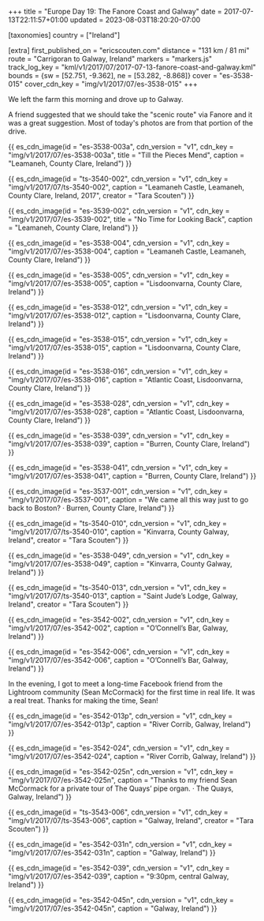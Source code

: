 +++
title = "Europe Day 19: The Fanore Coast and Galway"
date = 2017-07-13T22:11:57+01:00
updated = 2023-08-03T18:20:20-07:00

[taxonomies]
country = ["Ireland"]

[extra]
first_published_on = "ericscouten.com"
distance = "131 km / 81 mi"
route = "Carrigoran to Galway, Ireland"
markers = "markers.js"
track_log_key = "kml/v1/2017/07/2017-07-13-fanore-coast-and-galway.kml"
bounds = {sw = [52.751, -9.362], ne = [53.282, -8.868]}
cover = "es-3538-015"
cover_cdn_key = "img/v1/2017/07/es-3538-015"
+++

We left the farm this morning and drove up to Galway.

<!-- more -->

A friend suggested that we should take the "scenic route" via Fanore and it was a great suggestion. Most of today's photos are from that portion of the drive.

{{ es_cdn_image(id = "es-3538-003a", cdn_version = "v1", cdn_key = "img/v1/2017/07/es-3538-003a", title = "Till the Pieces Mend", caption = "Leamaneh, County Clare, Ireland") }}

{{ es_cdn_image(id = "ts-3540-002", cdn_version = "v1", cdn_key = "img/v1/2017/07/ts-3540-002", caption = "Leamaneh Castle, Leamaneh, County Clare, Ireland, 2017", creator = "Tara Scouten") }}

{{ es_cdn_image(id = "es-3539-002", cdn_version = "v1", cdn_key = "img/v1/2017/07/es-3539-002", title = "No Time for Looking Back", caption = "Leamaneh, County Clare, Ireland") }}

{{ es_cdn_image(id = "es-3538-004", cdn_version = "v1", cdn_key = "img/v1/2017/07/es-3538-004", caption = "Leamaneh Castle, Leamaneh, County Clare, Ireland") }}

{{ es_cdn_image(id = "es-3538-005", cdn_version = "v1", cdn_key = "img/v1/2017/07/es-3538-005", caption = "Lisdoonvarna, County Clare, Ireland") }}

{{ es_cdn_image(id = "es-3538-012", cdn_version = "v1", cdn_key = "img/v1/2017/07/es-3538-012", caption = "Lisdoonvarna, County Clare, Ireland") }}

{{ es_cdn_image(id = "es-3538-015", cdn_version = "v1", cdn_key = "img/v1/2017/07/es-3538-015", caption = "Lisdoonvarna, County Clare, Ireland") }}

{{ es_cdn_image(id = "es-3538-016", cdn_version = "v1", cdn_key = "img/v1/2017/07/es-3538-016", caption = "Atlantic Coast, Lisdoonvarna, County Clare, Ireland") }}

{{ es_cdn_image(id = "es-3538-028", cdn_version = "v1", cdn_key = "img/v1/2017/07/es-3538-028", caption = "Atlantic Coast, Lisdoonvarna, County Clare, Ireland") }}

{{ es_cdn_image(id = "es-3538-039", cdn_version = "v1", cdn_key = "img/v1/2017/07/es-3538-039", caption = "Burren, County Clare, Ireland") }}

{{ es_cdn_image(id = "es-3538-041", cdn_version = "v1", cdn_key = "img/v1/2017/07/es-3538-041", caption = "Burren, County Clare, Ireland") }}

{{ es_cdn_image(id = "es-3537-001", cdn_version = "v1", cdn_key = "img/v1/2017/07/es-3537-001", caption = "We came all this way just to go back to Boston? · Burren, County Clare, Ireland") }}

{{ es_cdn_image(id = "ts-3540-010", cdn_version = "v1", cdn_key = "img/v1/2017/07/ts-3540-010", caption = "Kinvarra, County Galway, Ireland", creator = "Tara Scouten") }}

{{ es_cdn_image(id = "es-3538-049", cdn_version = "v1", cdn_key = "img/v1/2017/07/es-3538-049", caption = "Kinvarra, County Galway, Ireland") }}

{{ es_cdn_image(id = "ts-3540-013", cdn_version = "v1", cdn_key = "img/v1/2017/07/ts-3540-013", caption = "Saint Jude’s Lodge, Galway, Ireland", creator = "Tara Scouten") }}

{{ es_cdn_image(id = "es-3542-002", cdn_version = "v1", cdn_key = "img/v1/2017/07/es-3542-002", caption = "O’Connell’s Bar, Galway, Ireland") }}

{{ es_cdn_image(id = "es-3542-006", cdn_version = "v1", cdn_key = "img/v1/2017/07/es-3542-006", caption = "O’Connell’s Bar, Galway, Ireland") }}

In the evening, I got to meet a long-time Facebook friend from the Lightroom community (Sean McCormack) for the first time in real life. It was a real treat. Thanks for making the time, Sean!

{{ es_cdn_image(id = "es-3542-013p", cdn_version = "v1", cdn_key = "img/v1/2017/07/es-3542-013p", caption = "River Corrib, Galway, Ireland") }}

{{ es_cdn_image(id = "es-3542-024", cdn_version = "v1", cdn_key = "img/v1/2017/07/es-3542-024", caption = "River Corrib, Galway, Ireland") }}

{{ es_cdn_image(id = "es-3542-025n", cdn_version = "v1", cdn_key = "img/v1/2017/07/es-3542-025n", caption = "Thanks to my friend Sean McCormack for a private tour of The Quays’ pipe organ. · The Quays, Galway, Ireland") }}

{{ es_cdn_image(id = "ts-3543-006", cdn_version = "v1", cdn_key = "img/v1/2017/07/ts-3543-006", caption = "Galway, Ireland", creator = "Tara Scouten") }}

{{ es_cdn_image(id = "es-3542-031n", cdn_version = "v1", cdn_key = "img/v1/2017/07/es-3542-031n", caption = "Galway, Ireland") }}

{{ es_cdn_image(id = "es-3542-039", cdn_version = "v1", cdn_key = "img/v1/2017/07/es-3542-039", caption = "9:30pm, central Galway, Ireland") }}

{{ es_cdn_image(id = "es-3542-045n", cdn_version = "v1", cdn_key = "img/v1/2017/07/es-3542-045n", caption = "Galway, Ireland") }}
